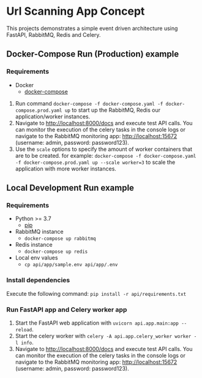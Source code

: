 # Url Scanning App Concept
This projects demonstrates a simple event driven architecture using FastAPI, RabbitMQ, Redis and Celery.

## Docker-Compose Run (Production) example
### Requirements

- Docker
  - [docker-compose](https://docs.docker.com/compose/install/)
  
1. Run command ```docker-compose -f docker-compose.yaml -f docker-compose.prod.yaml up``` to start up the RabbitMQ, Redis our application/worker instances.
2. Navigate to [http://localhost:8000/docs](http://localhost:8000/docs) and execute test API calls. You can monitor the execution of the celery tasks in the console logs or navigate to the RabbitMQ monitoring app: [http://localhost:15672](http://localhost:15672) (username: admin, password: password123).
3. Use the ```scale``` options to specify the amount of worker containers that are to be created. for example: ```docker-compose -f docker-compose.yaml -f docker-compose.prod.yaml up --scale worker=3``` to scale the application with more worker instances.

## Local Development Run example
### Requirements

- Python >= 3.7
  - [pip](https://pip.pypa.io/en/stable/installation/)
- RabbitMQ instance 
  - ```docker-compose up rabbitmq```
- Redis instance
  - ```docker-compose up redis```
- Local env values
  - ```cp api/app/sample.env api/app/.env```

### Install dependencies

Execute the following command: ```pip install -r api/requirements.txt```
### Run FastAPI app and Celery worker app

1. Start the FastAPI web application with ```uvicorn api.app.main:app --reload```.
2. Start the celery worker with ```celery -A api.app.celery_worker worker -l info```.
3. Navigate to [http://localhost:8000/docs](http://localhost:8000/docs) and execute test API calls. You can monitor the execution of the celery tasks in the console logs or navigate to the RabbitMQ monitoring app: [http://localhost:15672](http://localhost:15672) (username: admin, password: password123).
